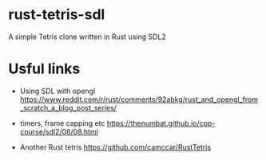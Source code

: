 # rust-tetris-sdl

A simple Tetris clone written in Rust using SDL2

# Usful links

 * Using SDL with opengl https://www.reddit.com/r/rust/comments/92abkg/rust_and_opengl_from_scratch_a_blog_post_series/

 * timers, frame capping etc https://thenumbat.github.io/cpp-course/sdl2/08/08.html

 * Another Rust tetris https://github.com/camccar/RustTetris
